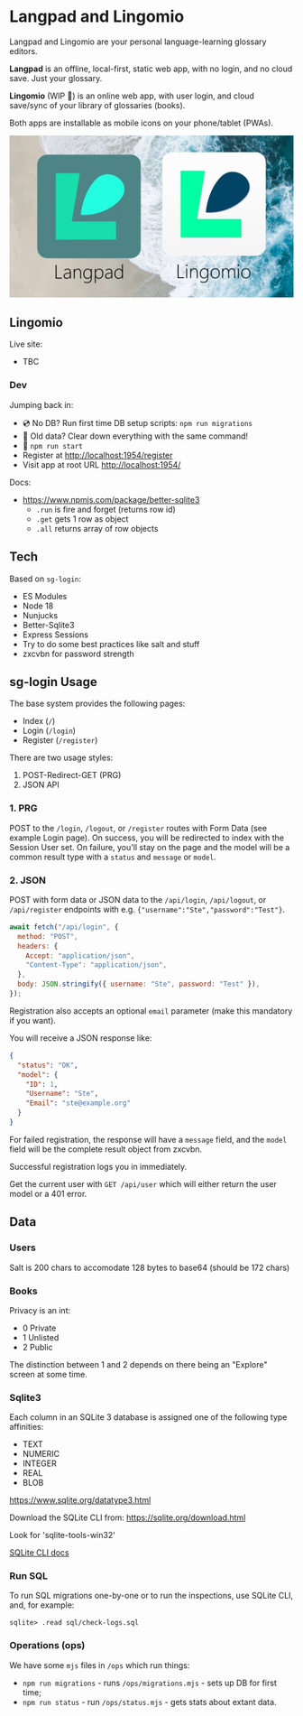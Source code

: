 # Langpad and Lingomio

Langpad and Lingomio are your personal language-learning glossary editors.

**Langpad** is an offline, local-first, static web app, with no login, and no cloud save. Just your glossary.

**Lingomio** (WIP 🚧) is an online web app, with user login, and cloud save/sync of your library of glossaries (books).

Both apps are installable as mobile icons on your phone/tablet (PWAs).

![Langpad and Lingomio logos](/resources/compare.jpg)

## Lingomio 

Live site:

 + TBC

### Dev

Jumping back in:

 + 💿 No DB? Run first time DB setup scripts: `npm run migrations`
 + 🧨 Old data? Clear down everything with the same command!
 + 🚦 `npm run start`
 + Register at <http://localhost:1954/register>
 + Visit app at root URL <http://localhost:1954/>

Docs:

 + https://www.npmjs.com/package/better-sqlite3
     - `.run` is fire and forget (returns row id)
     - `.get` gets 1 row as object
     - `.all` returns array of row objects
     
## Tech

Based on `sg-login`:

- ES Modules
- Node 18
- Nunjucks
- Better-Sqlite3
- Express Sessions
- Try to do some best practices like salt and stuff
- zxcvbn for password strength

## sg-login Usage

The base system provides the following pages:

- Index (`/`)
- Login (`/login`)
- Register (`/register`)

There are two usage styles:

1.  POST-Redirect-GET (PRG)
2.  JSON API

### 1. PRG

POST to the `/login`, `/logout`, or `/register` routes with Form Data (see example Login page). On success, you will be redirected to index with the Session User set. On failure, you'll stay on the page and the model will be a common result type with a `status` and `message` or `model`.

### 2. JSON

POST with form data or JSON data to the `/api/login`, `/api/logout`, or `/api/register` endpoints with e.g. `{"username":"Ste","password":"Test"}`.

```js
await fetch("/api/login", {
  method: "POST",
  headers: {
    Accept: "application/json",
    "Content-Type": "application/json",
  },
  body: JSON.stringify({ username: "Ste", password: "Test" }),
});
```

Registration also accepts an optional `email` parameter (make this mandatory if you want).

You will receive a JSON response like:

```json
{
  "status": "OK",
  "model": {
    "ID": 1,
    "Username": "Ste",
    "Email": "ste@example.org"
  }
}
```

For failed registration, the response will have a `message` field, and the `model` field will be the complete result object from zxcvbn.

Successful registration logs you in immediately.

Get the current user with `GET /api/user` which will either return the user model or a 401 error.

## Data

### Users

Salt is 200 chars to accomodate 128 bytes to base64 (should be 172 chars)

### Books

Privacy is an int:

+ 0 Private
+ 1 Unlisted
+ 2 Public

The distinction between 1 and 2 depends on there being an "Explore" screen at some time.

### Sqlite3

Each column in an SQLite 3 database is assigned one of the following type affinities:

- TEXT
- NUMERIC
- INTEGER
- REAL
- BLOB

<https://www.sqlite.org/datatype3.html>

Download the SQLite CLI from: <https://sqlite.org/download.html>

Look for 'sqlite-tools-win32'

[SQLite CLI docs](https://sqlite.org/cli.html)

### Run SQL

To run SQL migrations one-by-one or to run the inspections, use SQLite CLI, and, for example:

```
sqlite> .read sql/check-logs.sql
```

### Operations (ops)

We have some `mjs` files in `/ops` which run things:

 + `npm run migrations` - runs `/ops/migrations.mjs` - sets up DB for first time;
 + `npm run status` - run `/ops/status.mjs` - gets stats about extant data.
 
